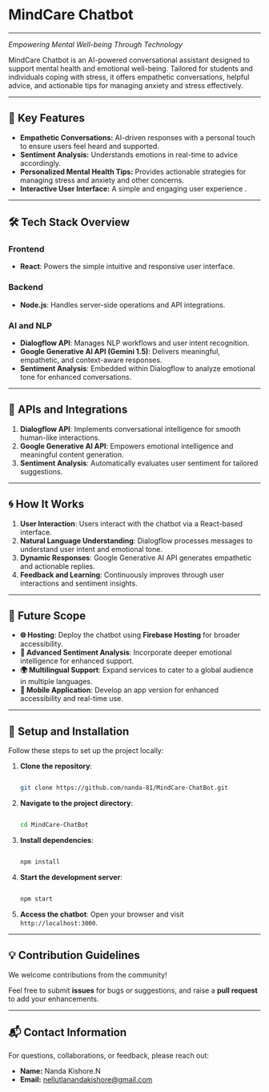 # **MindCare Chatbot**
----------------------

*Empowering Mental Well-being Through Technology*

MindCare Chatbot is an AI-powered conversational assistant designed to support mental health and emotional well-being. Tailored for students and individuals coping with stress, it offers empathetic conversations, helpful advice, and actionable tips for managing anxiety and stress effectively.

---

## 🌟 **Key Features**

- **Empathetic Conversations:** AI-driven responses with a personal touch to ensure users feel heard and supported.
- **Sentiment Analysis:** Understands emotions in real-time to  advice accordingly.
- **Personalized Mental Health Tips:** Provides actionable strategies for managing stress and anxiety and other concerns.
- **Interactive User Interface:** A simple and engaging user experience .

---

## 🛠 **Tech Stack Overview**

### **Frontend**

- **React**: Powers the simple intuitive and responsive user interface.

### **Backend**

- **Node.js**: Handles server-side operations and API integrations.

### **AI and NLP**

- **Dialogflow API**: Manages NLP workflows and user intent recognition.
- **Google Generative AI API (Gemini 1.5)**: Delivers meaningful, empathetic, and context-aware responses.
- **Sentiment Analysis**: Embedded within Dialogflow to analyze emotional tone for enhanced conversations.

---

## 🔗 **APIs and Integrations**

1. **Dialogflow API**: Implements conversational intelligence for smooth human-like interactions.
2. **Google Generative AI API**: Empowers emotional intelligence and meaningful content generation.
3. **Sentiment Analysis**: Automatically evaluates user sentiment for tailored suggestions.

---

## 🌀 **How It Works**

1. **User Interaction**: Users interact with the chatbot via a React-based interface.
2. **Natural Language Understanding**: Dialogflow processes messages to understand user intent and emotional tone.
3. **Dynamic Responses**: Google Generative AI API generates empathetic and actionable replies.
4. **Feedback and Learning**: Continuously improves through user interactions and sentiment insights.

---

## 🚀 **Future Scope**

- **🌐 Hosting**: Deploy the chatbot using **Firebase Hosting** for broader accessibility.
- **🧠 Advanced Sentiment Analysis**: Incorporate deeper emotional intelligence for enhanced support.
- **🌍 Multilingual Support**: Expand services to cater to a global audience in multiple languages.
- **📱 Mobile Application**: Develop an app version for enhanced accessibility and real-time use.

---

## 🧰 **Setup and Installation**

Follow these steps to set up the project locally:

1. **Clone the repository**:
    
    ```bash
    
    git clone https://github.com/nanda-81/MindCare-ChatBot.git
    
    ```
    
2. **Navigate to the project directory**:
    
    ```bash
    
    cd MindCare-ChatBot
    
    ```
    
3. **Install dependencies**:
    
    ```bash
    
    npm install
    
    ```
    
4. **Start the development server**:
    
    ```bash
    
    npm start
    
    ```
    
5. **Access the chatbot**: Open your browser and visit `http://localhost:3000`.

---

## 💡 **Contribution Guidelines**

We welcome contributions from the community!

Feel free to submit **issues** for bugs or suggestions, and raise a **pull request** to add your enhancements.

---

## 📬 **Contact Information**

For questions, collaborations, or feedback, please reach out:

- **Name:** Nanda Kishore.N
- **Email:** nellutlanandakishore@gmail.com
